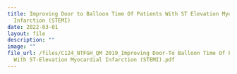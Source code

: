 ```yaml
---
title: Improving Door to Balloon Time Of Patients With ST Elevation Myocardial
  Infarction (STEMI)
date: 2022-03-01
layout: file
description: ""
image: ""
file_url: /files/C124_NTFGH_QM 2019_Improving Door-To Balloon Time Of Patients
  With ST-Elevation Myocardial Infarction (STEMI).pdf
---
```

